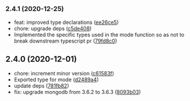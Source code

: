 ## <small>2.4.1 (2020-12-25)</small>

* feat: improved type declarations ([ee26ce5](https://github.com/cdimascio/uuid-mongodb/commit/ee26ce5))
* chore: upgrade deps ([c5de408](https://github.com/cdimascio/uuid-mongodb/commit/c5de408))
* Implemented the specific types used in the mode function so as not to break downstream typescript pr ([79fd8c0](https://github.com/cdimascio/uuid-mongodb/commit/79fd8c0))



## 2.4.0 (2020-12-01)

* chore: increment minor version ([c61583f](https://github.com/cdimascio/uuid-mongodb/commit/c61583f))
* Exported type for mode ([d2489a4](https://github.com/cdimascio/uuid-mongodb/commit/d2489a4))
* update deps ([781fb82](https://github.com/cdimascio/uuid-mongodb/commit/781fb82))
* fix: upgrade mongodb from 3.6.2 to 3.6.3 ([8093b03](https://github.com/cdimascio/uuid-mongodb/commit/8093b03))



